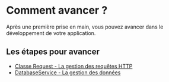 # Comment avancer ?

Après une première prise en main, vous pouvez avancer dans le développement de votre application.

## Les étapes pour avancer

- [Classe Request - La gestion des requêtes HTTP](resquet.md)
- [DatabaseService - La gestion des données](dataservice.md)

